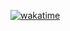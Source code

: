 [![wakatime](https://wakatime.com/badge/user/f2d3b4f8-135e-42e7-b203-93dd995fca4b/project/a1080105-abad-4bc8-b12a-6bdb7f73bfe4.svg)](https://wakatime.com/badge/user/f2d3b4f8-135e-42e7-b203-93dd995fca4b/project/a1080105-abad-4bc8-b12a-6bdb7f73bfe4)
